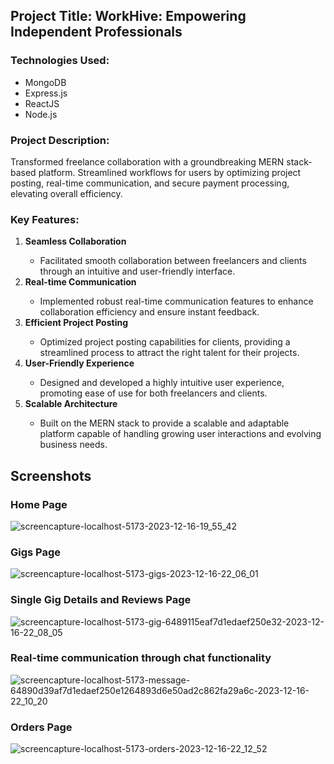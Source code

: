 ## Project Title: WorkHive: Empowering Independent Professionals

### Technologies Used:
<ul>
  <li>MongoDB</li>
  <li>Express.js</li>
  <li>ReactJS</li>
  <li>Node.js</li>
</ul>









### Project Description:
Transformed freelance collaboration with a groundbreaking MERN stack-based platform. Streamlined workflows for users by optimizing project posting, real-time communication, and secure payment processing, elevating overall efficiency.

### Key Features:
<ol>
  <li><b>Seamless Collaboration</b></li>
  <ul>
    <li>Facilitated smooth collaboration between freelancers and clients through an intuitive and user-friendly interface.</li>
  </ul>
  <li><b>Real-time Communication</b></li>
  <ul>
    <li>Implemented robust real-time communication features to enhance collaboration efficiency and ensure instant feedback.</li>
  </ul>
  <li><b>Efficient Project Posting</b></li>
  <ul>
    <li>Optimized project posting capabilities for clients, providing a streamlined process to attract the right talent for their projects.</li>
  </ul>
  <li><b>User-Friendly Experience</b></li>
  <ul>
    <li>Designed and developed a highly intuitive user experience, promoting ease of use for both freelancers and clients.</li>
  </ul>
  <li><b>Scalable Architecture</b></li>
  <ul>
    <li>Built on the MERN stack to provide a scalable and adaptable platform capable of handling growing user interactions and evolving business needs.</li>
  </ul>
</ol>

## Screenshots
### Home Page
![screencapture-localhost-5173-2023-12-16-19_55_42](https://github.com/nikhilarokkam/WorkHive-Empowering-Independent-Professionals/assets/115566678/628ed0a1-90bd-4680-a2ec-dc97fe6bf1f4)
### Gigs Page
![screencapture-localhost-5173-gigs-2023-12-16-22_06_01](https://github.com/nikhilarokkam/WorkHive-Empowering-Independent-Professionals/assets/115566678/f8e6bdbb-4b21-4abe-bbeb-bd2d173d5433)
### Single Gig Details and Reviews Page
![screencapture-localhost-5173-gig-6489115eaf7d1edaef250e32-2023-12-16-22_08_05](https://github.com/nikhilarokkam/WorkHive-Empowering-Independent-Professionals/assets/115566678/30bdb6a5-de2a-4746-ba21-9405b6b3c3da)
### Real-time communication through chat functionality
![screencapture-localhost-5173-message-64890d39af7d1edaef250e1264893d6e50ad2c862fa29a6c-2023-12-16-22_10_20](https://github.com/nikhilarokkam/WorkHive-Empowering-Independent-Professionals/assets/115566678/11307ab8-a513-42a0-be2f-d129cc432ca0)
### Orders Page
![screencapture-localhost-5173-orders-2023-12-16-22_12_52](https://github.com/nikhilarokkam/WorkHive-Empowering-Independent-Professionals/assets/115566678/0a416c45-a87f-48d5-be08-0f61227336d9)
